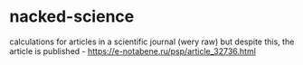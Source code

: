 # nacked-science
calculations for articles in a scientific journal (wery raw)
but despite this, the article is published - https://e-notabene.ru/psp/article_32736.html
